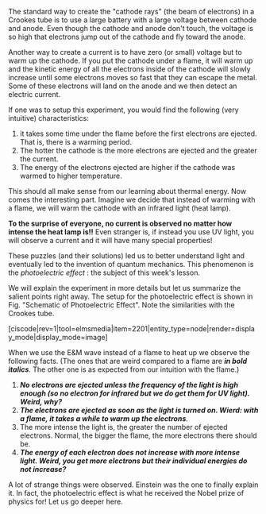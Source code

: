 The standard way to create the "cathode rays" (the beam of electrons) in a Crookes tube is to use a large battery with a large voltage between cathode and anode. Even though the cathode and anode don't touch, the voltage is so high that electrons jump out of the cathode and fly toward the anode.

Another way to create a current is to have zero (or small) voltage but to warm up the cathode. If you put the cathode under a flame, it will warm up and the kinetic energy of all the electrons inside of the cathode will slowly increase until some electrons moves so fast that they can escape the metal. Some of these electrons will land on the anode and we then detect an electric current.

If one was to setup this experiment, you would find the following (very intuitive) characteristics:

1. it takes some time under the flame before the first electrons are ejected. That is, there is a warming period. 
2. The hotter the cathode is the more electrons are ejected and the greater the current.
3. The energy of the electrons ejected are higher if the cathode was warmed to higher temperature.

This should all make sense from our learning about thermal energy. Now comes the interesting part. Imagine we decide that instead of warming with a flame, we will warm the cathode with an infrared light (heat lamp).

**To the surprise of everyone, no current is observed no matter how intense the heat lamp is!!**  Even stranger is, if instead you use UV light, you will observe a current and it will have many special properties!

These puzzles (and their solutions) led us to better understand light and eventually led to the invention of quantum mechanics. This phenomenon is the _photoelectric effect_ : the subject of this week's lesson.

We will explain the experiment in more details but let us summarize the salient points right away. The setup for the photoelectric effect is shown in Fig. "Schematic of Photoelectric Effect". Note the similarities with the Crookes tube.

[ciscode|rev=1|tool=elmsmedia|item=2201|entity_type=node|render=display_mode|display_mode=image]

When we use the E&M wave instead of a flame to heat up we observe the following facts. (The ones that are weird compared to a flame are **_in bold italics_**. The other one is as expected from our intuition with the flame.)

1. **_No electrons are ejected unless the frequency of the light is high enough (so no electron for infrared but we do get them for UV light). Weird, why?_**
2. _**The electrons are ejected as soon as the light is turned on. Wierd: with a flame, it takes a while to warm up the electrons**._
3. The more intense the light is, the greater the number of ejected electrons. Normal, the bigger the flame, the more electrons there should be.
4. **_The energy of each electron does not increase with more intense light. Weird, you get more electrons but their individual energies do not increase?_**

A lot of strange things were observed. Einstein was the one to finally explain it. In fact, the photoelectric effect is what he received the Nobel prize of physics for! Let us go deeper here.